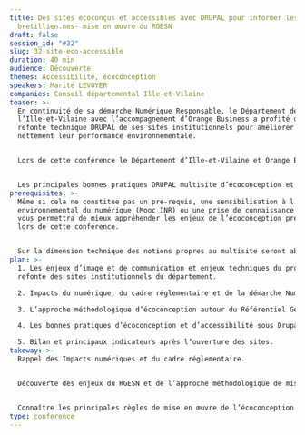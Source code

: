 ```yaml
---
title: Des sites écoconçus et accessibles avec DRUPAL pour informer les
  bretillien.nes- mise en œuvre du RGESN
draft: false
session_id: "#32"
slug: 32-site-eco-accessible
duration: 40 min
audience: Découverte
themes: Accessibilité, écoconception
speakers: Marité LEVOYER
companies: Conseil départemental Ille-et-Vilaine
teaser: >-
  En continuité de sa démarche Numérique Responsable, le Département de
  l’Ille-et-Vilaine avec l’accompagnement d’Orange Business a profité de la
  refonte technique DRUPAL de ses sites institutionnels pour améliorer très
  nettement leur performance environnementale.


  Lors de cette conférence le Département d’Ille-et-Vilaine et Orange Business partageront les enjeux de la mise en œuvre d’une démarche systémique d’écoconception à toutes les phases d’un projet multisite : design, contenu éditorial, fonctionnel, technique et tests utilisateurs.


  Les principales bonnes pratiques DRUPAL multisite d’écoconception et d’accessibilité implémentées au cours du projet seront présentées.
prerequisites: >-
  Même si cela ne constitue pas un pré-requis, une sensibilisation à l’impact
  environnemental du numérique (Mooc INR) ou une prise de connaissance du RGESN
  vous permettra de mieux appréhender les enjeux de l’écoconception présentés
  lors de cette conférence.


  Sur la dimension technique des notions propres au multisite seront abordées.
plan: >-
  1. Les enjeux d’image et de communication et enjeux techniques du projet de
  refonte des sites institutionnels du département.

  2. Impacts du numérique, du cadre réglementaire et de la démarche Numérique Responsable du département.

  3. L’approche méthodologique d’écoconception autour du Référentiel Général D’écoconception de Services Numériques (RGESN).

  4. Les bonnes pratiques d’écoconception et d’accessibilité sous Drupal multisite.

  5. Bilan et principaux indicateurs après l’ouverture des sites.
takeway: >-
  Rappel des Impacts numériques et du cadre réglementaire.


  Découverte des enjeux du RGESN et de l’approche méthodologique de mise en œuvre dans un projet multisite.


  Connaître les principales règles de mise en œuvre de l’écoconception et de l’accessibilité sous Drupal multisite.
type: conference
---
```

